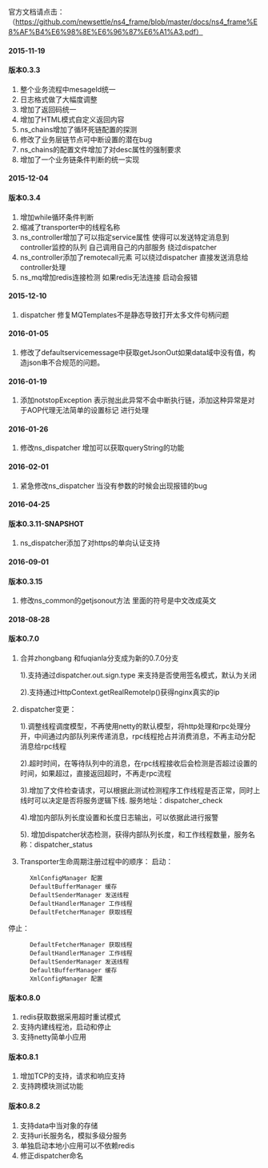 官方文档请点击：
（https://github.com/newsettle/ns4_frame/blob/master/docs/ns4_frame%E8%AF%B4%E6%98%8E%E6%96%87%E6%A1%A3.pdf）
#### 2015-11-19
 #### 版本0.3.3
1. 整个业务流程中mesageId统一
2. 日志格式做了大幅度调整
3. 增加了返回码统一
4. 增加了HTML模式自定义返回内容
5. ns_chains增加了循环死链配置的探测
6. 修改了业务层链节点可中断设置的潜在bug
7. ns_chains的配置文件增加了对desc属性的强制要求
8. 增加了一个业务链条件判断的统一实现

 #### 2015-12-04
 #### 版本0.3.4
1. 增加while循环条件判断
2. 缩减了transporter中的线程名称
3. ns_controller增加了可以指定service属性 使得可以发送特定消息到controller监控的队列 
	自己调用自己的内部服务 绕过dispatcher
4. ns_controller添加了remotecall元素 可以绕过dispatcher 直接发送消息给controller处理	
5. ns_mq增加redis连接检测 如果redis无法连接 启动会报错

 #### 2015-12-10
1. dispatcher 修复MQTemplates不是静态导致打开太多文件句柄问题

 #### 2016-01-05
1. 修改了defaultservicemessage中获取getJsonOut如果data域中没有值，构造json串不合规范的问题。

 #### 2016-01-19
1. 添加notstopException 表示抛出此异常不会中断执行链，添加这种异常是对于AOP代理无法简单的设置标记
进行处理

 #### 2016-01-26
1. 修改ns_dispatcher 增加可以获取queryString的功能

 #### 2016-02-01
1. 紧急修改ns_dispatcher 当没有参数的时候会出现报错的bug

 #### 2016-04-25
 #### 版本0.3.11-SNAPSHOT
1. ns_dispatcher添加了对https的单向认证支持

 #### 2016-09-01
 #### 版本0.3.15
1. 修改ns_common的getjsonout方法 里面的符号是中文改成英文

 #### 2018-08-28
 #### 版本0.7.0

1. 合并zhongbang 和fuqianla分支成为新的0.7.0分支

    1).支持通过dispatcher.out.sign.type 来支持是否使用签名模式，默认为关闭

    2).支持通过HttpContext.getRealRemoteIp()获得nginx真实的ip
2. dispatcher变更：

    1).调整线程调度模型，不再使用netty的默认模型，将http处理和rpc处理分开，中间通过内部队列来传递消息，rpc线程抢占并消费消息，不再主动分配消息给rpc线程
    
    2).超时时间，在等待队列中的消息，在rpc线程接收后会检测是否超过设置的时间，如果超过，直接返回超时，不再走rpc流程
    
    3).增加了文件检查请求，可以根据此测试检测程序工作线程是否正常，同时上线时可以决定是否将服务逻辑下线. 服务地址：dispatcher_check 
    
    4).增加内部队列长度设置和长度日志输出，可以依据此进行报警
    
    5). 增加dispatcher状态检测，获得内部队列长度，和工作线程数量，服务名称：dispatcher_status

3. Transporter生命周期注册过程中的顺序：
  启动：
  ```
        XmlConfigManager 配置
        DefaultBufferManager 缓存
        DefaultSenderManager 发送线程
        DefaultHandlerManager 工作线程
        DefaultFetcherManager 获取线程
  ```
  停止：
  ```
        DefaultFetcherManager 获取线程
        DefaultHandlerManager 工作线程
        DefaultSenderManager 发送线程
        DefaultBufferManager 缓存
        XmlConfigManager 配置
  ```
  
 #### 版本0.8.0
 1. redis获取数据采用超时重试模式
 2. 支持内建线程池，启动和停止
 3. 支持netty简单小应用
 
 #### 版本0.8.1
 1. 增加TCP的支持，请求和响应支持
 2. 支持跨模块测试功能
 
#### 版本0.8.2
1. 支持data中当对象的存储
2. 支持uri长服务名，模拟多级分服务
3. 单独启动本地小应用可以不依赖redis
4. 修正dispatcher命名
